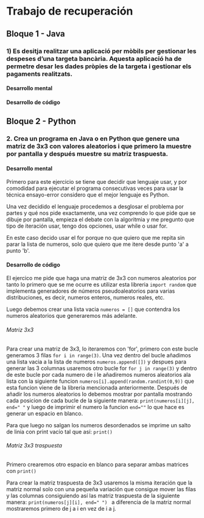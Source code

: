 # Trabajo de recuperación

## Bloque 1 - Java

### 1) Es desitja realitzar una aplicació per mòbils per gestionar les despeses d’una targeta bancària. Aquesta aplicació ha de permetre desar les dades pròpies de la targeta i gestionar els pagaments realitzats.

#### Desarrollo mental

#### Desarrollo de código

## Bloque 2 - Python

### 2. Crea un programa en Java o en Python que genere una matriz de 3x3 con valores aleatorios i que primero la muestre por pantalla y después muestre su matriz traspuesta.

#### Desarrollo mental 

Primero para este ejercicio se tiene que decidir que lenguaje usar, y por comodidad para ejecutar el programa consecutivas veces para usar la técnica ensayo-error considero que el mejor lenguaje es Python.

Una vez decidido el lenguaje procedemos a desglosar el problema por partes y qué nos pide exactamente, una vez comprendo lo que pide que se dibuje por pantalla, empieza el debate con la algoritmia y me pregunto que tipo de iteración usar, tengo dos opciones, usar while o usar for. 

En este caso decido usar el for porque no que quiero que me repita sin parar la lista de numeros, solo que quiero que me itere desde punto 'a' a punto 'b'.

#### Desarrollo de código 

El ejercico me pide que haga una matriz de 3x3 con numeros aleatorios por tanto lo primero que se me ocurre es utilizar esta libreria `import random` que implementa generadores de números pseudoaleatorios para varias distribuciones, es decir, numeros enteros, numeros reales, etc. 

Luego debemos crear una lista vacia `numeros = []` que contendra los numeros aleatorios que generaremos más adelante.

###### Matriz 3x3

Para crear una matriz de 3x3, lo iteraremos con 'for', primero con este bucle generamos 3 filas `for i in range(3)`. Una vez dentro del bucle añadimos una lista vacia a la lista de numeros `numeros.append([])` y despues para generar las 3 columnas usaremos otro bucle for `for j in range(3)` y dentro de este bucle por cada numero de i le añadiremos numeros aleatorios ala lista con la siguiente funcion `numeros[i].append(random.randint(0,9))` que esta funcion viene de la libreria mencionada anteriormente. 
Después de añadir los numeros aleatorios lo debemos mostrar por pantalla mostrando cada posicion de cada bucle de la siguiente manera: `print(numeros[i][j], end=" "` y luego de imprimir el numero la funcion `end=""` lo que hace es generar un espacio en blanco. 

Para que luego no salgan los numeros desordenados se imprime un salto de linia con print vacío tal que así: `print()`

###### Matriz 3x3 traspuesta

Primero crearemos otro espacio en blanco para separar ambas matrices con `print()`

Para crear la matriz traspuesta de 3x3 usaremos la misma iteración que la matriz normal solo con una pequeña variación que consigue mover las filas y las columnas consiguiendo así las matriz traspuesta de la siguiente manera: `print(numeros[j][i], end=" ") ` a diferencia de la matriz normal mostraremos primero de j a i en vez de i a j.



